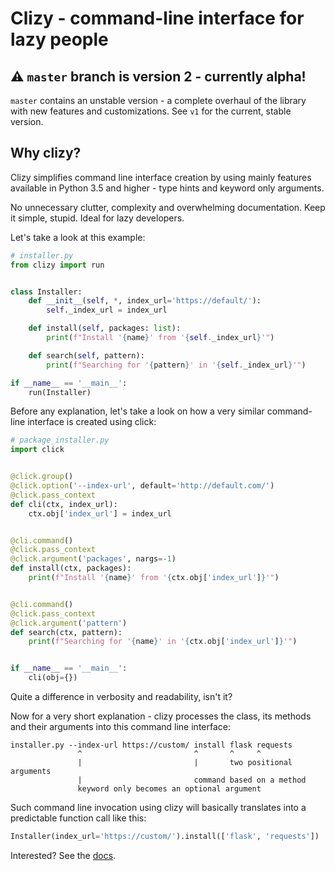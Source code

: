 # Clizy - command-line interface for lazy people 

## ⚠ `master` branch is version 2 - currently alpha!

`master` contains an unstable version - a complete overhaul of the library with new features and customizations. See
`v1` for the current, stable version.

## Why clizy?

Clizy simplifies command line interface creation by using mainly features available in Python 3.5 and higher - type
hints and keyword only arguments.

No unnecessary clutter, complexity and overwhelming documentation. Keep it simple, stupid. Ideal for lazy developers.

Let's take a look at this example:

```python
# installer.py
from clizy import run


class Installer:
    def __init__(self, *, index_url='https://default/'):
        self._index_url = index_url

    def install(self, packages: list):
        print(f"Install '{name}' from '{self._index_url}'")

    def search(self, pattern):
        print(f"Searching for '{pattern}' in '{self._index_url}'")

if __name__ == '__main__':
    run(Installer)
```

Before any explanation, let's take a look on how a very similar command-line interface is created using click:

```python
# package_installer.py
import click


@click.group()
@click.option('--index-url', default='http://default.com/')
@click.pass_context
def cli(ctx, index_url):
    ctx.obj['index_url'] = index_url


@cli.command()
@click.pass_context
@click.argument('packages', nargs=-1)
def install(ctx, packages):
    print(f"Install '{name}' from '{ctx.obj['index_url']}'")


@cli.command()
@click.pass_context
@click.argument('pattern')
def search(ctx, pattern):
    print(f"Searching for '{name}' in '{ctx.obj['index_url']}'")


if __name__ == '__main__':
    cli(obj={})
```

Quite a difference in verbosity and readability, isn't it?

Now for a very short explanation - clizy processes the class, its methods and their arguments into this
command line interface: 

```text
installer.py --index-url https://custom/ install flask requests
               ^                         ^       ^     ^
               |                         |       two positional arguments
               |                         command based on a method
               keyword only becomes an optional argument
```

Such command line invocation using clizy will basically translates into a predictable function call like this:

```python
Installer(index_url='https://custom/').install(['flask', 'requests'])
```

Interested? See the [docs](https://github.com/prokopst/clizy/blob/master/docs/docs.md).
